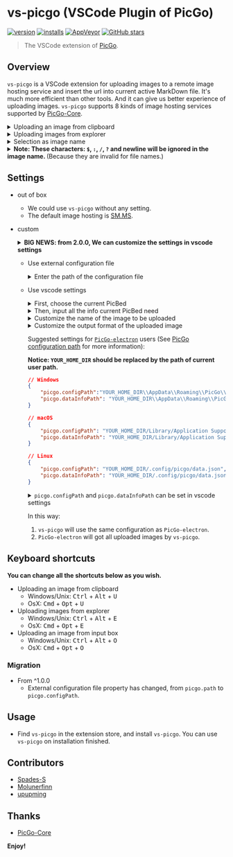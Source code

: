 # vs-picgo (VSCode Plugin of PicGo)

[![version](https://img.shields.io/vscode-marketplace/v/Spades.vs-picgo.svg?style=flat-square&label=vscode%20marketplace)](https://marketplace.visualstudio.com/items?itemName=Spades.vs-picgo)
[![installs](https://img.shields.io/vscode-marketplace/d/Spades.vs-picgo.svg?style=flat-square)](https://marketplace.visualstudio.com/items?itemName=Spades.vs-picgo)
[![AppVeyor](https://img.shields.io/appveyor/ci/upupming/vs-picgo.svg?style=flat-square&label=appveyor%20build)](https://ci.appveyor.com/project/PicGo/vs-picgo)
[![GitHub stars](https://img.shields.io/github/stars/PicGo/vs-picgo.svg?style=flat-square&label=github%20stars)](https://github.com/PicGo/vs-picgo)

> The VSCode extension of [PicGo](https://github.com/PicGo).

## Overview

`vs-picgo` is a VSCode extension for uploading images to a remote image hosting service and insert the url into current active MarkDown file. It's much more efficient than other tools. And it can give us better experience of uploading images. `vs-picgo` supports 8 kinds of image hosting services supported by [PicGo-Core](https://github.com/PicGo/PicGo-Core).

<details>
<summary>Uploading an image from clipboard</summary>

![clipboard.gif](https://i.loli.net/2019/03/21/5c93900712842.gif)

</details>
<details>
<summary>Uploading images from explorer</summary>

![explorer.gif](https://i.loli.net/2019/03/21/5c9390959d7a1.gif)

</details>
<details>
<summary>Selection as image name</summary>

![image name.gif](https://i.loli.net/2019/03/21/5c9392c749d99.gif)

</details>

<details>
<summary><b>Note: These characters: <code>$</code>, <code>:</code>, <code>/</code>, <code>?</code> and newline will be ignored in the image name. </b>(Because they are invalid for file names.)</summary>

![inputbox.gif](https://i.loli.net/2019/03/21/5c939163807b6.gif)

</details>

## Settings

- out of box
  - We could use `vs-picgo` without any setting.
  - The default image hosting is [SM.MS](https://sm.ms/).
- custom

  <details>
  <summary>
  <b>BIG NEWS: from 2.0.0, We can customize the settings in vscode settings</b>
  </summary>

  ![20190406155436.png](https://i.loli.net/2019/04/06/5ca85b3f1b952.png)

  </details>

  - Use external configuration file

    <details>
    <summary>
    Enter the path of the configuration file
    </summary>

    ![20190406155620.png](https://i.loli.net/2019/04/06/5ca85ba6c5858.png)

    </details>

  - Use vscode settings

    <details>
    <summary>
    First, choose the current PicBed
    </summary>

    ![20190406155908.png](https://i.loli.net/2019/04/06/5ca85c4f0f93e.png)

    </details>

    <details>
    <summary>
    Then, input all the info current PicBed need
    </summary>

    ![20190406160045.png](https://i.loli.net/2019/04/06/5ca85cb35667c.png)

    </details>

    <details>
    <summary>
    Customize the name of the image to be uploaded
    </summary>

    ![20190407122443.png](https://i.loli.net/2019/04/07/5ca97b8f402b7.png)
    **Notice: If you selected some text before uploading, the selection will become the `fileName` of the image to be uploaded.**

    </details>
    <details>
    <summary>
    Customize the output format of the uploaded image
    </summary>

    ![20190407122537.png](https://i.loli.net/2019/04/07/5ca97bc56016d.png)

    </details>

    Suggested settings for [`PicGo-electron`](https://github.com/Molunerfinn/PicGo) users (See [PicGo configuration path](https://picgo.github.io/PicGo-Doc/zh/guide/config.html#%E9%85%8D%E7%BD%AE%E6%89%8B%E5%86%8C) for more information):

    **Notice: `YOUR_HOME_DIR` should be replaced by the path of current user path.**

    ```json
    // Windows
    {
        "picgo.configPath":"YOUR_HOME_DIR\\AppData\\Roaming\\PicGo\\data.json", 
        "picgo.dataInfoPath": "YOUR_HOME_DIR\\AppData\\Roaming\\PicGo\\data.json" 
    }

    // macOS
    {
        "picgo.configPath": "YOUR_HOME_DIR/Library/Application Support/picgo/data.json", 
        "picgo.dataInfoPath": "YOUR_HOME_DIR/Library/Application Support/picgo/data.json" 
    }

    // Linux
    {
        "picgo.configPath": "YOUR_HOME_DIR/.config/picgo/data.json", 
        "picgo.dataInfoPath": "YOUR_HOME_DIR/.config/picgo/data.json" 
    }
    ```

    <details>
    <summary>
    <code>picgo.configPath</code> and <code>picgo.dataInfoPath</code> can be set in vscode settings
    </summary>

    ![20190407121921.png](https://i.loli.net/2019/04/07/5ca97a4d9d336.png)
    </details>




    In this way:

    1. `vs-picgo` will use the same configuration as `PicGo-electron`.
    2. `PicGo-electron` will got all uploaded images by `vs-picgo`.

## Keyboard shortcuts

**You can change all the shortcuts below as you wish.**

- Uploading an image from clipboard
  - Windows/Unix: <kbd>Ctrl</kbd> + <kbd>Alt</kbd> + <kbd>U</kbd>
  - OsX: <kbd>Cmd</kbd> + <kbd>Opt</kbd> + <kbd>U</kbd>
- Uploading images from explorer
  - Windows/Unix: <kbd>Ctrl</kbd> + <kbd>Alt</kbd> + <kbd>E</kbd>
  - OsX: <kbd>Cmd</kbd> + <kbd>Opt</kbd> + <kbd>E</kbd>
- Uploading an image from input box
  - Windows/Unix: <kbd>Ctrl</kbd> + <kbd>Alt</kbd> + <kbd>O</kbd>
  - OsX: <kbd>Cmd</kbd> + <kbd>Opt</kbd> + <kbd>O</kbd>

### Migration

- From ^1.0.0
  - External configuration file property has changed, from `picgo.path` to `picgo.configPath`.

## Usage

- Find `vs-picgo` in the extension store, and install `vs-picgo`. You can use `vs-picgo` on installation finished.

## Contributors

- [Spades-S](https://github.com/Spades-S)
- [Molunerfinn](https://github.com/Molunerfinn)
- [upupming](https://github.com/upupming)

## Thanks

- [PicGo-Core](https://github.com/PicGo/PicGo-Core)

**Enjoy!**
